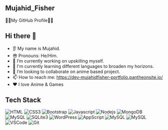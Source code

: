 ## Mujahid_Fisher
🐱‍👤My GitHub Profile🐱‍👤

## Hi there 👋
* 👂 My name is Mujahid.
* 😎 Pronouns: He/Him.
* 🔭 I’m currently working on upskilling myself.
* 🌱 I'm currently learning different languages to broaden my horizons.
* 🤝 I’m looking to collaborate on anime based project.
* 📫 How to reach me: https://dev-mujahidfisher-portfolio.pantheonsite.io/
* ❤️ I love Anime & Games

## Tech Stack
![HTML](https://img.shields.io/badge/HTML5-E34F26?style=for-the-badge&logo=html5&logoColor=white)
![CSS3](https://img.shields.io/badge/CSS3-1572B6?style=for-the-badge&logo=css3&logoColor=white)
![Bootstrap](https://img.shields.io/badge/Bootstrap-563D7C?style=for-the-badge&logo=bootstrap&logoColor=white)
![Javascript](https://img.shields.io/badge/Javascript-F0DB4F?style=for-the-badge&labelColor=black&logo=javascript&logoColor=F0DB4F)
![Nodejs](https://img.shields.io/badge/Nodejs-3C873A?style=for-the-badge&labelColor=black&logo=node.js&logoColor=3C873A)
![MongoDB](https://img.shields.io/badge/MongoDB-4EA94B?style=for-the-badge&logo=mongodb&logoColor=white)
![MySQL](https://img.shields.io/badge/MySQL-F05032?style=for-the-badge&logo=mysql&logoColor=F29111)
![SQLite3](https://img.shields.io/badge/SQLite-F05032?style=for-the-badge&logo=sqlite3&logoColor=38618C)
![WordPress](https://img.shields.io/badge/WordPress-38618C?style=for-the-badge&logo=wordpress&logoColor=F05032)
![AppScript](https://img.shields.io/badge/AppScript-F05032?style=for-the-badge&logo=appscript&logoColor=F0DB4F)
![MySQL](https://img.shields.io/badge/MySQL-F05032?style=for-the-badge&logo=mysql&logoColor=F29111)
![MySQL](https://img.shields.io/badge/MySQL-F05032?style=for-the-badge&logo=mysql&logoColor=F29111)
![VSCode](https://img.shields.io/badge/Visual_Studio-0078d7?style=for-the-badge&logo=visual%20studio&logoColor=white)
![Git](https://img.shields.io/badge/Git-F05032?style=for-the-badge&logo=git&logoColor=white)



